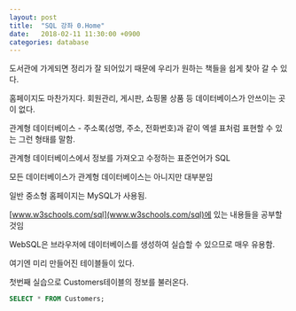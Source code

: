 ```yaml
---
layout: post
title:  "SQL 강좌 0.Home"
date:   2018-02-11 11:30:00 +0900
categories: database
---
```


도서관에 가게되면 정리가 잘 되어있기 때문에 우리가 원하는 책들을 쉽게 찾아 갈 수 있다.

홈페이지도 마찬가지다. 회원관리, 게시판, 쇼핑몰 상품 등 데이터베이스가 안쓰이는 곳이 없다.

관계형 데이터베이스 - 주소록(성명, 주소, 전화번호)과 같이 엑셀 표처럼 표현할 수 있는 그런 형태를 말함.

관계형 데이터베이스에서 정보를 가져오고 수정하는 표준언어가 SQL

모든 데이터베이스가 관계형 데이터베이스는 아니지만 대부분임

일반 중소형 홈페이지는 MySQL가 사용됨.

[www.w3schools.com/sql](www.w3schools.com/sql)에 있는 내용들을 공부할 것임

WebSQL은 브라우저에 데이터베이스를 생성하여 실습할 수 있으므로 매우 유용함.

여기엔 미리 만들어진 테이블들이 있다.

첫번째 실습으로 Customers테이블의 정보를 불러온다.

```sql
SELECT * FROM Customers;
```








